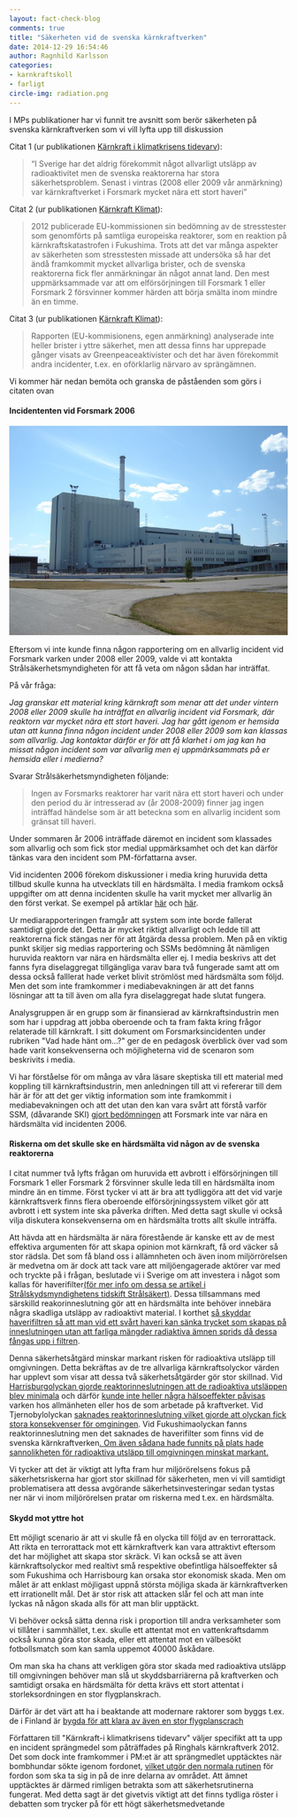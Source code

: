 ```yaml
---
layout: fact-check-blog
comments: true
title: "Säkerheten vid de svenska kärnkraftverken"
date: 2014-12-29 16:54:46
author: Ragnhild Karlsson
categories:
- karnkraftskoll
- farligt
circle-img: radiation.png
---
```

<p>I MPs publikationer har vi funnit tre avsnitt som berör säkerheten på svenska kärnkraftverken som vi vill lyfta upp till diskussion</p>
<p>Citat 1 (ur publikationen <a href="/assets/files/mp_arg_kärnkraft.pdf">Kärnkraft i klimatkrisens tidevarv</a>):</p>
<blockquote>“I Sverige har det aldrig förekommit något allvarligt utsläpp av radioaktivitet men de svenska reaktorerna har stora säkerhetsproblem. Senast i vintras (2008 eller 2009 vår anmärkning) var kärnkraftverket i Forsmark mycket nära ett stort haveri”</blockquote>
<p>Citat 2 (ur publikationen <a href="/assets/files/karnkraft_klimat.pdf">Kärnkraft Klimat</a>):</p>
<blockquote>2012 publicerade EU-kommissionen sin bedömning av de stresstester som genomförts på samtliga europeiska reaktorer, som en reaktion på kärnkraftskatastrofen i Fukushima. Trots att det var många aspekter av säkerheten som stresstesten missade att undersöka så har det ändå framkommit mycket allvarliga brister, och de svenska reaktorerna fick fler anmärkningar än något annat land. Den mest uppmärksammade var att om elförsörjningen till Forsmark 1 eller Forsmark 2 försvinner kommer härden att börja smälta inom mindre än en timme.</blockquote>
<p>Citat 3 (ur publikationen <a href="/assets/files/karnkraft_klimat.pdf">Kärnkraft Klimat</a>):<p>
<blockquote>Rapporten (EU-kommisionens, egen anmärkning) analyserade inte heller brister i yttre säkerhet, men att dessa finns har upprepade gånger visats av Greenpeaceaktivister och det har även förekommit andra incidenter, t.ex. en oförklarlig närvaro av sprängämnen.</blockquote>
<p>Vi kommer här nedan bemöta och granska de påståenden som görs i citaten ovan</p>
<h4>Incidententen vid Forsmark 2006</h4>
<img class="img-responsive blog-img" src="/assets/img/fact-check/forsmark3.jpg">
<p>Eftersom vi inte kunde finna någon rapportering om en allvarlig incident vid Forsmark varken under 2008 eller 2009, valde vi att kontakta Strålsäkerhetsmyndigheten för att få veta om någon sådan har inträffat.</p>
<p>På vår fråga:</p>
<p style="font-style:italic">Jag granskar ett material kring kärnkraft som menar att det under vintern
2008 eller 2009 skulle ha inträffat en allvarlig incident vid Forsmark, där reaktorn var mycket nära ett stort haveri. Jag har gått igenom er hemsida utan att kunna finna någon incident under 2008 eller 2009 som kan klassas som allvarlig. Jag kontaktar därför er för att få klarhet i om jag kan ha missat någon incident som var allvarlig men ej uppmärksammats på er hemsida eller i medierna?</p>
<p>Svarar Strålsäkerhetsmyndigheten följande:</p>
<blockquote>Ingen av Forsmarks reaktorer har varit nära ett stort haveri och under den period du är intresserad av (år 2008-2009) finner jag ingen inträffad händelse som är att beteckna som en allvarlig incident som gränsat till haveri.
</blockquote>
<p>Under sommaren år 2006 inträffade däremot en incident som klassades som allvarlig och som fick stor medial uppmärksamhet och det kan därför tänkas vara den incident som PM-författarna avser.</p>
<p>Vid incidenten 2006 förekom diskussioner i media kring huruvida detta tillbud skulle kunna ha utvecklats till en härdsmälta. I media framkom också uppgifter om att denna incidenten skulle ha varit mycket mer allvarlig än den först verkat. Se exempel på artiklar <a href="http://www.dn.se/nyheter/sverige/hardsmalta-nara-i-forsmark-ar-2006/">här</a> och <a href="http://www.dn.se/nyheter/sverige/22-minuter-som-skakade-forsmark-2006/">här</a>.</p>
<p>Ur mediarapporteringen framgår att system som inte borde fallerat samtidigt gjorde det. Detta är mycket riktigt allvarligt och ledde till att reaktorerna fick stängas ner för att åtgärda dessa problem. Men på en viktig punkt skiljer sig medias rapportering och SSMs bedömning åt nämligen huruvida reaktorn var nära en härdsmälta eller ej. I media beskrivs att det fanns fyra diselaggregat tillgängliga varav bara två fungerade samt att om dessa också falllerat hade verket blivit strömlöst med härdsmälta som följd. Men det som inte framkommer i mediabevakningen är att det fanns lösningar att ta till även om alla fyra diselaggregat hade slutat fungera.</p>
<p>Analysgruppen är en grupp som är finansierad av kärnkraftsindustrin men som har i uppdrag att jobba oberoende och ta fram fakta kring frågor relaterade till kärnkraft. I sitt dokument om Forsmarksincidenten under rubriken "Vad hade hänt om...?" ger de en pedagosk överblick över vad som hade varit konsekvenserna och möjligheterna vid de scenaron som beskrivits i media. 
<p>Vi har förståelse för om många av våra läsare skeptiska till ett material med koppling till kärnkraftsindustrin, men anledningen till att vi refererar till dem här är för att det ger viktig information som inte framkommit i mediabevakningen och att det utan den kan vara svårt att förstå varför SSM, (dåvarande SKI) <a href="http://www.svt.se/nyheter/sverige/ski-ingen-risk-for-hardsmalta" >gjort bedömningen</a> att Forsmark inte var nära en härdsmälta vid incidenten 2006.</p>
<h4>Riskerna om det skulle ske en härdsmälta vid någon av de svenska reaktorerna</h4>
<p>I citat nummer två lyfts frågan om huruvida ett avbrott i elförsörjningen till Forsmark 1 eller Forsmark 2 försvinner skulle leda till en härdsmälta inom mindre än en timme. Först tycker vi att är bra att tydliggöra att det vid varje kärnkraftsverk finns flera oberoende elförsörjningssystem vilket gör att avbrott i ett system inte ska påverka driften. Med detta sagt skulle vi också vilja diskutera konsekvenserna om en härdsmälta trotts allt skulle inträffa. </p>
<p>Att hävda att en härdsmälta är nära förestående är kanske ett av de mest effektiva argumenten för att skapa opinion mot kärnkraft, få ord väcker så stor rädsla. Det som få bland oss i allämnheten och även inom miljörrörelsen är medvetna om är dock att tack vare att miljöengagerade aktörer var med och tryckte på i frågan, beslutade vi i Sverige om att investera i något som kallas för haverifilter<a title="Strålsäkert_nr_2_2011" href="http://www.stralsakerhetsmyndigheten.se/Global/Publikationer/Tidskrift/Stralsakert/stralsakert_2_3_2011.pdf" target="_blanc">(för mer info om dessa se artikel i Strålskydsmyndighetens tidskift Strålsäkert)</a>. Dessa tillsammans med särskilld reakorinneslutning gör att en härdsmälta inte behöver innebära några skadliga utsläpp av radioaktivt material. I korthet <a title="Analys av resultasten från stresstesterna vid svenska kärnkraftverk" href="http://www.analys.se/lankar/Fakta/Faktablad_50.pdf" target="_blanc">så skyddar haverifiltren så att man vid ett svårt haveri kan sänka trycket som skapas på inneslutningen utan att farliga mängder radiaktiva ämnen sprids då dessa fångas upp i filtren</a>.</o><p>Denna säkerhetsåtgärd minskar markant risken för radioaktiva utsläpp till omgivningen. Detta bekräftas av de tre allvarliga kärnkraftsolyckor värden har upplevt som visar att dessa två säkerhetsåtgärder gör stor skillnad. Vid <a href="http://www.analys.se/lankar/Fakta/Faktablad_50.pdf" target="_blanc">Harrisburgolyckan gjorde reaktorinneslutningen att de radioaktiva utsläppen blev minimala</a> och därför <a href="http://www.nrc.gov/reading-rm/doc-collections/fact-sheets/3mile-isle.html" target="_blanc">kunde inte heller några hälsoeffekter påvisas</a> varken hos allmänheten eller hos de som arbetade på kraftverket. Vid Tjernobylolyckan  <a href="http://www.analys.se/lankar/Fakta/Faktablad_50.pdf" target="_blanc">saknades reaktorinneslutning vilket gjorde att olyckan fick stora konsekvenser för omginingen</a>. Vid Fukushimaolyckan fanns reaktorinneslutning men det saknades de haverifilter som finns vid de svenska kärnkraftverken<a title="Strålsäkert_nr_2_2011" href="http://www.stralsakerhetsmyndigheten.se/Global/Publikationer/Tidskrift/Stralsakert/stralsakert_2_3_2011.pdf" target="_blanc">. Om även sådana hade funnits på plats hade sannolikheten för radioaktiva utsläpp till omgivningen minskat markant.</a></p>
<p>Vi tycker att det är viktigt att lyfta fram hur miljörörelsens fokus på säkerhetsriskerna har gjort stor skillnad för säkerheten, men vi vill samtidigt problematisera att dessa avgörande säkerhetsinvesteringar sedan tystas ner när vi inom miljörörelsen pratar om riskerna med t.ex. en härdsmälta.</p>
<h4>Skydd mot yttre hot</h4>
<p>Ett möjligt scenario är att vi skulle få en olycka till följd av en terrorattack. Att rikta en terrorattack mot ett kärnkraftverk kan vara attraktivt eftersom det har möjlighet att skapa stor skräck. Vi kan också se att även kärnkraftsolyckor med realtivt små respektive obefintliga hälsoeffekter så som Fukushima och Harrisbourg kan orsaka stor ekonomisk skada. Men om målet är att enklast möjligast uppnå största möjliga skada är kärnkraftverken ett irrationellt mål. Det är stor risk att attacken slår fel och att man inte lyckas nå någon skada alls för att man blir upptäckt.</p>
<p>Vi behöver också sätta denna risk i proportion till andra verksamheter som vi tillåter i sammhället, t.ex. skulle ett attentat mot en vattenkraftsdamm också kunna göra stor skada, eller ett attentat mot en välbesökt fotbollsmatch som kan samla uppemot 40000 åskådare.</p>
<p>Om man ska ha chans att verkligen göra stor skada med radioaktiva utsläpp till omgivningen behöver man slå ut skyddsbarriärerna på kraftverken och samtidigt orsaka en härdsmälta för detta krävs ett stort attentat i storleksordningen en stor flygplanskrach.</p>  
<p>Därför är det värt att ha i beaktande att modernare raktorer som byggs t.ex. de i Finland är <a href="/tech/">bygda för att klara av även en stor flygplanscrach</a></p>
<p>Författaren till "Kärnkraft-i klimatkrisens tidevarv" väljer specifikt att ta upp en incident sprängmedel som påträffades på Ringhals kärnkraftverk 2012. Det som dock inte framkommer i PM:et är att sprängmedlet upptäcktes när bombhundar sökte igenom fordonet, <a href="http://corporate.vattenfall.se/nyheter/nyheter/import-nyheter/sprangmedel-funnet-vid-ringhals-karnkraftverk/">vilket utgör den normala rutinen</a> för fordon som ska ta sig in på de inre delarna av området. Att ämnet upptäcktes är därmed rimligen betrakta som att säkerhetsrutinerna fungerat. Med detta sagt är det givetvis viktigt att det finns tydliga röster i debatten som trycker på för ett högt säkerhetsmedvetande</p>
